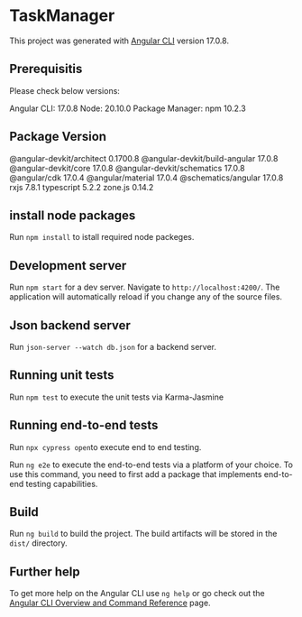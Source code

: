 
# TaskManager

This project was generated with [Angular CLI](https://github.com/angular/angular-cli) version 17.0.8.

## Prerequisitis

Please check below versions:

Angular CLI: 17.0.8
Node: 20.10.0
Package Manager: npm 10.2.3

Package                         Version
---------------------------------------------------------
@angular-devkit/architect       0.1700.8
@angular-devkit/build-angular   17.0.8
@angular-devkit/core            17.0.8
@angular-devkit/schematics      17.0.8
@angular/cdk                    17.0.4
@angular/material               17.0.4
@schematics/angular             17.0.8
rxjs                            7.8.1
typescript                      5.2.2
zone.js                         0.14.2

## install node packages

Run `npm install` to istall required node packeges.

## Development server

Run `npm start` for a dev server. Navigate to `http://localhost:4200/`. The application will automatically reload if you change any of the source files.

## Json backend server

Run `json-server --watch db.json` for a backend server.


## Running unit tests

Run `npm test` to execute the unit tests via Karma-Jasmine

## Running end-to-end tests

Run `npx cypress open`to execute end to end testing.

Run `ng e2e` to execute the end-to-end tests via a platform of your choice. To use this command, you need to first add a package that implements end-to-end testing capabilities.

## Build

Run `ng build` to build the project. The build artifacts will be stored in the `dist/` directory.

## Further help

To get more help on the Angular CLI use `ng help` or go check out the [Angular CLI Overview and Command Reference](https://angular.io/cli) page.

